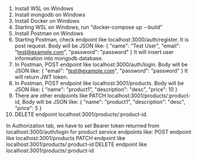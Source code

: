1) Install WSL on Windows
2) Install mongodb on Windows
3) Install Docker on Windows
4) Starting WSL on Windows, run "docker-compose up --build"
5) Install Postman on Windows
6) Starting Postman, check endpoint like localhost:3000/auth/register. It is post request. Body will be JSON like:
{
    "name": "Test User",
    "email": "test@example.com",
    "password": "password"
}
It will insert user information into mongodb database.
7) In Postman, POST endpoint like localhost:3000/auth/login. Body will be JSON like:
{
    "email": "test@example.com",
    "password": "password"
}
It will return JWT token.
8) In Postman, POST endpoint like localhost:3001/products. Body will be JSON like:
{
    "name": "product1",
    "description": "desc",
    "price": 10
}
9) There are other endpoints like PATCH localhost:3001/products/:product-id, Body will be JSON like:
{
    "name": "product1",
    "description": "desc",
    "price": 5
}
10) DELETE endpoint localhost:3001/products/:product-id.

In Authorization tab, we have to set Bearer token returned from localhost:3000/auth/login for product service endpoints like:
POST endpoint like localhost:3001/products
PATCH endpoint like localhost:3001/products/:product-id
DELETE endpoint like localhost:3001/products/:product-id